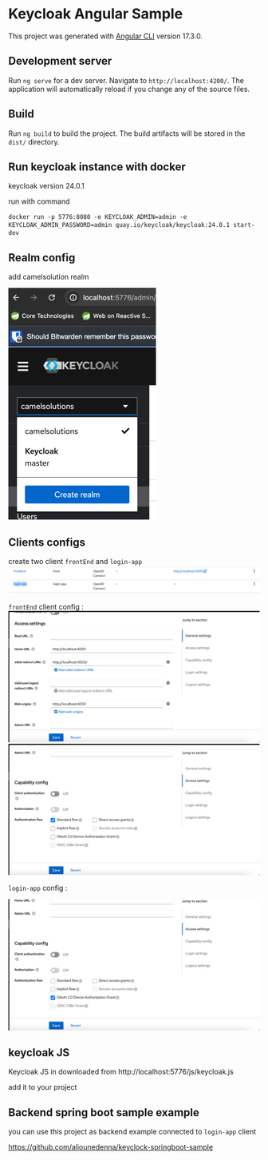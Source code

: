 # Keycloak Angular Sample

This project was generated with [Angular CLI](https://github.com/angular/angular-cli) version 17.3.0.

## Development server

Run `ng serve` for a dev server. Navigate to `http://localhost:4200/`. The application will automatically reload if you change any of the source files.

## Build

Run `ng build` to build the project. The build artifacts will be stored in the `dist/` directory.


## Run keycloak instance with docker  

keycloak version 24.0.1

run with command
```
docker run -p 5776:8080 -e KEYCLOAK_ADMIN=admin -e KEYCLOAK_ADMIN_PASSWORD=admin quay.io/keycloak/keycloak:24.0.1 start-dev
```

##  Realm config

add camelsolution  realm 

![img.png](img.png)




##  Clients  configs

create two client `frontEnd` and `login-app`
![img_1.png](img_1.png)

`frontEnd`  client config :
![img_4.png](img_4.png) ![img_2.png](img_2.png)

`login-app` config :

![img_5.png](img_5.png)

##  keycloak JS

Keycloak JS in downloaded from
http://localhost:5776/js/keycloak.js

add it to your project

##  Backend  spring boot sample example 

you can use this project as backend example connected to `login-app` client

https://github.com/aliounedenna/keyclock-springboot-sample

